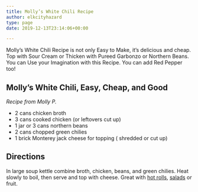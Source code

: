 ```yaml
---
title: Molly’s White Chili Recipe
author: elkcityhazard
type: page
date: 2019-12-13T23:14:06+00:00

---
```

Molly&#8217;s White Chili Recipe is not only Easy to Make, it&#8217;s delicious and cheap. Top with Sour Cream or Thicken with Pureed Garbonzo or Northern Beans. You can Use your Imagination with this Recipe. You can add Red Pepper too!

## Molly&#8217;s White Chili, Easy, Cheap, and Good

_Recipe from Molly P._

  * 2 cans chicken broth
  * 3 cans cooked chicken (or leftovers cut up)
  * 1 jar or 3 cans northern beans
  * 2 cans chopped green chilies
  * 1 brick Monterey jack cheese for topping ( shredded or cut up)

## Directions

In large soup kettle combine broth, chicken, beans, and green chilies. Heat slowly to boil, then serve and top with cheese. Great with [hot rolls][1], [salads][2] or fruit.

 [1]: /wordpress/easy-breakfast-recipes/fresh-homemade-biscuits/
 [2]: /wordpress/vegetables-and-salad-recipes/